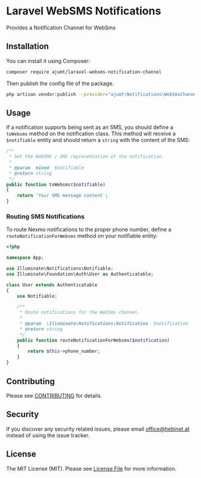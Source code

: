 # Laravel WebSMS Notifications

Provides a Notification Channel for WebSms

## Installation

You can install it using Composer:

```bash
composer require ajumt/laravel-websms-notification-channel
```

Then publish the config file of the package.

```bash
php artisan vendor:publish --provider="ajumt\Notifications\WebSmsChannelServiceProvider" --tag=config
```

## Usage

If a notification supports being sent as an SMS, you should define a `toWebsms` method on the notification class.
This method will receive a `$notifiable` entity and should return a `string` with the content of the SMS:

```php
/**
 * Get the WebSMS / SMS representation of the notification.
 *
 * @param  mixed  $notifiable
 * @return string
 */
public function toWebsms($notifiable)
{
    return 'Your SMS message content';
}
```

### Routing SMS Notifications
To route Nexmo notifications to the proper phone number, 
define a `routeNotificationForWebsms` method on your notifiable entity:

```php
<?php

namespace App;

use Illuminate\Notifications\Notifiable;
use Illuminate\Foundation\Auth\User as Authenticatable;

class User extends Authenticatable
{
    use Notifiable;

    /**
     * Route notifications for the WebSms channel.
     *
     * @param  \Illuminate\Notifications\Notification  $notification
     * @return string
     */
    public function routeNotificationForWebsms($notification)
    {
        return $this->phone_number;
    }
}
```

## Contributing

Please see [CONTRIBUTING](CONTRIBUTING.md) for details.

## Security

If you discover any security related issues, please email office@hebinet.at instead of using the issue tracker.

## License

The MIT License (MIT). Please see [License File](LICENSE.md) for more information.
